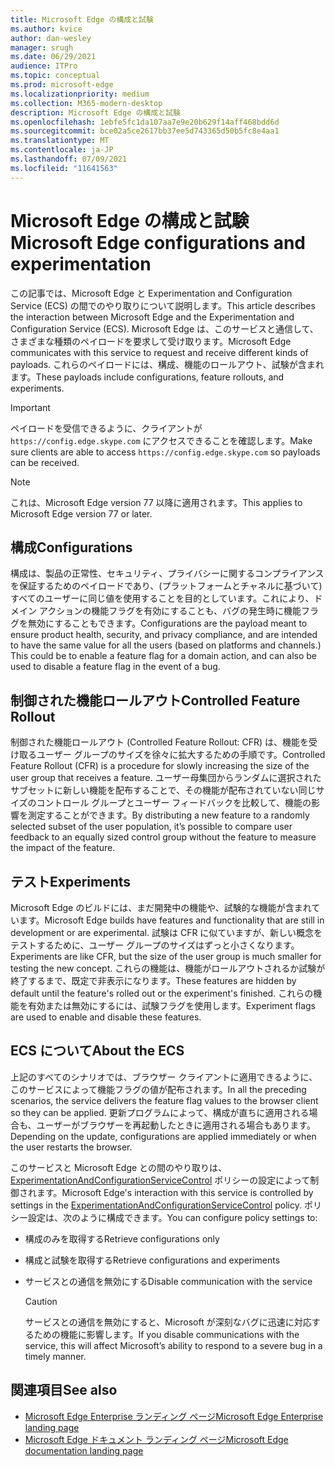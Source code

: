 ```yaml
---
title: Microsoft Edge の構成と試験
ms.author: kvice
author: dan-wesley
manager: srugh
ms.date: 06/29/2021
audience: ITPro
ms.topic: conceptual
ms.prod: microsoft-edge
ms.localizationpriority: medium
ms.collection: M365-modern-desktop
description: Microsoft Edge の構成と試験
ms.openlocfilehash: 1ebfe5fc1da107aa7e9e20b629f14aff468bdd6d
ms.sourcegitcommit: bce02a5ce2617bb37ee5d743365d50b5fc8e4aa1
ms.translationtype: MT
ms.contentlocale: ja-JP
ms.lasthandoff: 07/09/2021
ms.locfileid: "11641563"
---
```

# <a name="microsoft-edge-configurations-and-experimentation"></a><span data-ttu-id="a957b-103">Microsoft Edge の構成と試験</span><span class="sxs-lookup"><span data-stu-id="a957b-103">Microsoft Edge configurations and experimentation</span></span>

<span data-ttu-id="a957b-104">この記事では、Microsoft Edge と Experimentation and Configuration Service (ECS) の間でのやり取りについて説明します。</span><span class="sxs-lookup"><span data-stu-id="a957b-104">This article describes the interaction between Microsoft Edge and the Experimentation and Configuration Service (ECS).</span></span> <span data-ttu-id="a957b-105">Microsoft Edge は、このサービスと通信して、さまざまな種類のペイロードを要求して受け取ります。</span><span class="sxs-lookup"><span data-stu-id="a957b-105">Microsoft Edge communicates with this service to request and receive different kinds of payloads.</span></span> <span data-ttu-id="a957b-106">これらのペイロードには、構成、機能のロールアウト、試験が含まれます。</span><span class="sxs-lookup"><span data-stu-id="a957b-106">These payloads include configurations, feature rollouts, and experiments.</span></span>

> [!IMPORTANT]
> <span data-ttu-id="a957b-107">ペイロードを受信できるように、クライアントが `https://config.edge.skype.com` にアクセスできることを確認します。</span><span class="sxs-lookup"><span data-stu-id="a957b-107">Make sure clients are able to access `https://config.edge.skype.com` so payloads can be received.</span></span>

> [!NOTE]
> <span data-ttu-id="a957b-108">これは、Microsoft Edge version 77 以降に適用されます。</span><span class="sxs-lookup"><span data-stu-id="a957b-108">This applies to Microsoft Edge version 77 or later.</span></span>

## <a name="configurations"></a><span data-ttu-id="a957b-109">構成</span><span class="sxs-lookup"><span data-stu-id="a957b-109">Configurations</span></span>

<span data-ttu-id="a957b-110">構成は、製品の正常性、セキュリティ、プライバシーに関するコンプライアンスを保証するためのペイロードであり、(プラットフォームとチャネルに基づいて) すべてのユーザーに同じ値を使用することを目的としています。これにより、ドメイン アクションの機能フラグを有効にすることも、バグの発生時に機能フラグを無効にすることもできます。</span><span class="sxs-lookup"><span data-stu-id="a957b-110">Configurations are the payload meant to ensure product health, security, and privacy compliance, and are intended to have the same value for all the users (based on platforms and channels.) This could be to enable a feature flag for a domain action, and can also be used to disable a feature flag in the event of a bug.</span></span>

## <a name="controlled-feature-rollout"></a><span data-ttu-id="a957b-111">制御された機能ロールアウト</span><span class="sxs-lookup"><span data-stu-id="a957b-111">Controlled Feature Rollout</span></span>

<span data-ttu-id="a957b-112">制御された機能ロールアウト (Controlled Feature Rollout: CFR) は、機能を受け取るユーザー グループのサイズを徐々に拡大するための手順です。</span><span class="sxs-lookup"><span data-stu-id="a957b-112">Controlled Feature Rollout (CFR) is a procedure for slowly increasing the size of the user group that receives a feature.</span></span> <span data-ttu-id="a957b-113">ユーザー母集団からランダムに選択されたサブセットに新しい機能を配布することで、その機能が配布されていない同じサイズのコントロール グループとユーザー フィードバックを比較して、機能の影響を測定することができます。</span><span class="sxs-lookup"><span data-stu-id="a957b-113">By distributing a new feature to a randomly selected subset of the user population, it’s possible to compare user feedback to an equally sized control group without the feature to measure the impact of the feature.</span></span>

## <a name="experiments"></a><span data-ttu-id="a957b-114">テスト</span><span class="sxs-lookup"><span data-stu-id="a957b-114">Experiments</span></span>

<span data-ttu-id="a957b-115">Microsoft Edge のビルドには、まだ開発中の機能や、試験的な機能が含まれています。</span><span class="sxs-lookup"><span data-stu-id="a957b-115">Microsoft Edge builds have features and functionality that are still in development or are experimental.</span></span> <span data-ttu-id="a957b-116">試験は CFR に似ていますが、新しい概念をテストするために、ユーザー グループのサイズはずっと小さくなります。</span><span class="sxs-lookup"><span data-stu-id="a957b-116">Experiments are like CFR, but the size of the user group is much smaller for testing the new concept.</span></span> <span data-ttu-id="a957b-117">これらの機能は、機能がロールアウトされるか試験が終了するまで、既定で非表示になります。</span><span class="sxs-lookup"><span data-stu-id="a957b-117">These features are hidden by default until the feature's rolled out or the experiment's finished.</span></span> <span data-ttu-id="a957b-118">これらの機能を有効または無効にするには、試験フラグを使用します。</span><span class="sxs-lookup"><span data-stu-id="a957b-118">Experiment flags are used to enable and disable these features.</span></span>

## <a name="about-the-ecs"></a><span data-ttu-id="a957b-119">ECS について</span><span class="sxs-lookup"><span data-stu-id="a957b-119">About the ECS</span></span>

<span data-ttu-id="a957b-120">上記のすべてのシナリオでは、ブラウザー クライアントに適用できるように、このサービスによって機能フラグの値が配布されます。</span><span class="sxs-lookup"><span data-stu-id="a957b-120">In all the preceding scenarios, the service delivers the feature flag values to the browser client so they can be applied.</span></span> <span data-ttu-id="a957b-121">更新プログラムによって、構成が直ちに適用される場合も、ユーザーがブラウザーを再起動したときに適用される場合もあります。</span><span class="sxs-lookup"><span data-stu-id="a957b-121">Depending on the update, configurations are applied immediately or when the user restarts the browser.</span></span>

<span data-ttu-id="a957b-122">このサービスと Microsoft Edge との間のやり取りは、[ExperimentationAndConfigurationServiceControl](./microsoft-edge-policies.md#experimentationandconfigurationservicecontrol) ポリシーの設定によって制御されます。</span><span class="sxs-lookup"><span data-stu-id="a957b-122">Microsoft Edge's interaction with this service is controlled by settings in the [ExperimentationAndConfigurationServiceControl](./microsoft-edge-policies.md#experimentationandconfigurationservicecontrol) policy.</span></span> <span data-ttu-id="a957b-123">ポリシー設定は、次のように構成できます。</span><span class="sxs-lookup"><span data-stu-id="a957b-123">You can configure policy settings to:</span></span>

- <span data-ttu-id="a957b-124">構成のみを取得する</span><span class="sxs-lookup"><span data-stu-id="a957b-124">Retrieve configurations only</span></span>
- <span data-ttu-id="a957b-125">構成と試験を取得する</span><span class="sxs-lookup"><span data-stu-id="a957b-125">Retrieve configurations and experiments</span></span>
- <span data-ttu-id="a957b-126">サービスとの通信を無効にする</span><span class="sxs-lookup"><span data-stu-id="a957b-126">Disable communication with the service</span></span>

  > [!CAUTION]
  > <span data-ttu-id="a957b-127">サービスとの通信を無効にすると、Microsoft が深刻なバグに迅速に対応するための機能に影響します。</span><span class="sxs-lookup"><span data-stu-id="a957b-127">If you disable communications with the service, this will affect Microsoft’s ability to respond to a severe bug in a timely manner.</span></span>

## <a name="see-also"></a><span data-ttu-id="a957b-128">関連項目</span><span class="sxs-lookup"><span data-stu-id="a957b-128">See also</span></span>

- [<span data-ttu-id="a957b-129">Microsoft Edge Enterprise ランディング ページ</span><span class="sxs-lookup"><span data-stu-id="a957b-129">Microsoft Edge Enterprise landing page</span></span>](https://www.microsoftedgeinsider.com/enterprise)
- [<span data-ttu-id="a957b-130">Microsoft Edge ドキュメント ランディング ページ</span><span class="sxs-lookup"><span data-stu-id="a957b-130">Microsoft Edge documentation landing page</span></span>](./index.yml)